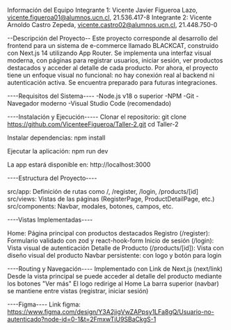 Información del Equipo
Integrante 1: Vicente Javier Figueroa Lazo, vicente.figueroa01@alumnos.ucn.cl, 21.536.417-8
Integrante 2: Vicente Arnoldo Castro Zepeda, vicente.castro02@alumnos.ucn.cl, 21.448.750-0

--Descripción del Proyecto--
Este proyecto corresponde al desarrollo del frontend para un sistema de e-commerce llamado BLACKCAT, construido con Next.js 14 utilizando App Router. Se implementa una interfaz visual moderna, con páginas para registrar usuarios, iniciar sesión, ver productos destacados y acceder al detalle de cada producto.
Por ahora, el proyecto tiene un enfoque visual no funcional: no hay conexión real al backend ni autenticación activa. Se encuentra preparado para futuras integraciones.

----Requisitos del Sistema----
-Node.js v18 o superior
-NPM
-Git
-Navegador moderno
-Visual Studio Code (recomendado)

----Instalación y Ejecución-----
Clonar el repositorio:
git clone https://github.com/VicenteeFigueroa/Taller-2.git
cd Taller-2

Instalar dependencias:
npm install

Ejecutar la aplicación:
npm run dev

La app estará disponible en:
http://localhost:3000

----Estructura del Proyecto----

src/app: Definición de rutas como /, /register, /login, /products/[id]
src/views: Vistas de las páginas (RegisterPage, ProductDetailPage, etc.)
src/components: Navbar, modales, botones, campos, etc.

----Vistas Implementadas----

Home: Página principal con productos destacados
Registro (/register): Formulario validado con zod y react-hook-form
Inicio de sesión (/login): Vista visual de autenticación
Detalle de Producto (/products/[id]): Vista con diseño visual del producto
Navbar persistente: con logo y botón para login

----Routing y Navegación----
Implementado con Link de Next.js (next/link)
Desde la vista principal se puede acceder al detalle del producto mediante los botones "Ver más"
El logo redirige al Home
La barra superior (navbar) se mantiene entre vistas (registrar, iniciar sesión)

----Figma----
Link figma: https://www.figma.com/design/Y3A2jigVwZAPpsy1LFa8gQ/Usuario-no-autenticado?node-id=0-1&t=2FmxwTiU9SBaCkgS-1